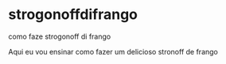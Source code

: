 # strogonoffdifrango
como faze strogonoff di frango

Aqui eu vou ensinar como fazer um delicioso stronoff de frango
